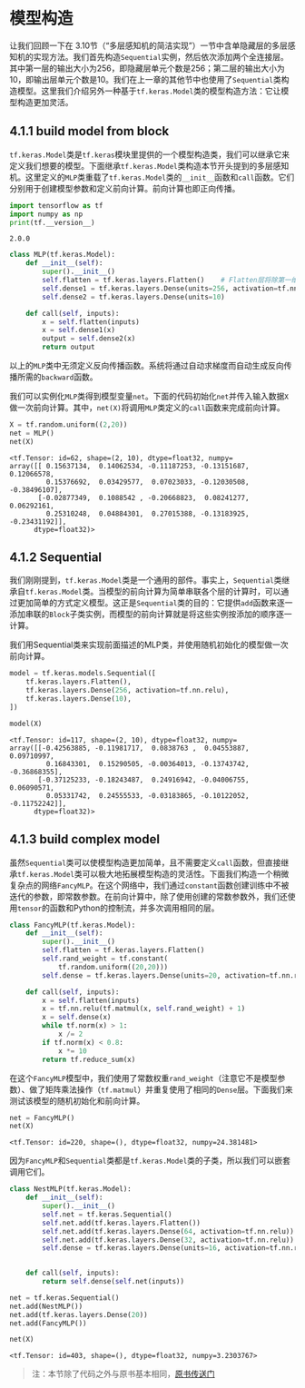 
# 模型构造

让我们回顾一下在 3.10节（“多层感知机的简洁实现”）一节中含单隐藏层的多层感知机的实现方法。我们首先构造`Sequential`实例，然后依次添加两个全连接层。其中第一层的输出大小为256，即隐藏层单元个数是256；第二层的输出大小为10，即输出层单元个数是10。我们在上一章的其他节中也使用了`Sequential`类构造模型。这里我们介绍另外一种基于`tf.keras.Model`类的模型构造方法：它让模型构造更加灵活。


## 4.1.1 build model from block

`tf.keras.Model`类是`tf.keras`模块里提供的一个模型构造类，我们可以继承它来定义我们想要的模型。下面继承`tf.keras.Model`类构造本节开头提到的多层感知机。这里定义的`MLP`类重载了`tf.keras.Model`类的`__init__`函数和`call`函数。它们分别用于创建模型参数和定义前向计算。前向计算也即正向传播。


```python
import tensorflow as tf
import numpy as np
print(tf.__version__)
```

    2.0.0



```python
class MLP(tf.keras.Model):
    def __init__(self):
        super().__init__()
        self.flatten = tf.keras.layers.Flatten()    # Flatten层将除第一维（batch_size）以外的维度展平
        self.dense1 = tf.keras.layers.Dense(units=256, activation=tf.nn.relu)
        self.dense2 = tf.keras.layers.Dense(units=10)

    def call(self, inputs):         
        x = self.flatten(inputs)   
        x = self.dense1(x)    
        output = self.dense2(x)     
        return output
```

以上的`MLP`类中无须定义反向传播函数。系统将通过自动求梯度而自动生成反向传播所需的`backward`函数。

我们可以实例化`MLP`类得到模型变量`net`。下面的代码初始化`net`并传入输入数据`X`做一次前向计算。其中，`net(X)`将调用`MLP`类定义的`call`函数来完成前向计算。


```python
X = tf.random.uniform((2,20))
net = MLP()
net(X)
```




    <tf.Tensor: id=62, shape=(2, 10), dtype=float32, numpy=
    array([[ 0.15637134,  0.14062534, -0.11187253, -0.13151687,  0.12066578,
             0.15376692,  0.03429577,  0.07023033, -0.12030508, -0.38496107],
           [-0.02877349,  0.1088542 , -0.20668823,  0.08241277,  0.06292161,
             0.25310248,  0.04884301,  0.27015388, -0.13183925, -0.23431192]],
          dtype=float32)>



## 4.1.2 Sequential

我们刚刚提到，`tf.keras.Model`类是一个通用的部件。事实上，`Sequential`类继承自`tf.keras.Model`类。当模型的前向计算为简单串联各个层的计算时，可以通过更加简单的方式定义模型。这正是`Sequential`类的目的：它提供`add`函数来逐一添加串联的`Block`子类实例，而模型的前向计算就是将这些实例按添加的顺序逐一计算。

我们用Sequential类来实现前面描述的MLP类，并使用随机初始化的模型做一次前向计算。


```python
model = tf.keras.models.Sequential([
    tf.keras.layers.Flatten(),
    tf.keras.layers.Dense(256, activation=tf.nn.relu),
    tf.keras.layers.Dense(10),
])

model(X)
```




    <tf.Tensor: id=117, shape=(2, 10), dtype=float32, numpy=
    array([[-0.42563885, -0.11981717,  0.0838763 ,  0.04553887,  0.09710997,
             0.16843301,  0.15290505, -0.00364013, -0.13743742, -0.36868355],
           [-0.37125233, -0.18243487,  0.24916942, -0.04006755,  0.06090571,
             0.05331742,  0.24555533, -0.03183865, -0.10122052, -0.11752242]],
          dtype=float32)>



## 4.1.3 build complex model

虽然`Sequential`类可以使模型构造更加简单，且不需要定义`call`函数，但直接继承`tf.keras.Model`类可以极大地拓展模型构造的灵活性。下面我们构造一个稍微复杂点的网络`FancyMLP`。在这个网络中，我们通过`constant`函数创建训练中不被迭代的参数，即常数参数。在前向计算中，除了使用创建的常数参数外，我们还使用`tensor`的函数和Python的控制流，并多次调用相同的层。


```python
class FancyMLP(tf.keras.Model):
    def __init__(self):
        super().__init__()
        self.flatten = tf.keras.layers.Flatten()
        self.rand_weight = tf.constant(
            tf.random.uniform((20,20)))
        self.dense = tf.keras.layers.Dense(units=20, activation=tf.nn.relu)

    def call(self, inputs):         
        x = self.flatten(inputs)   
        x = tf.nn.relu(tf.matmul(x, self.rand_weight) + 1)
        x = self.dense(x)    
        while tf.norm(x) > 1:
            x /= 2
        if tf.norm(x) < 0.8:
            x *= 10
        return tf.reduce_sum(x)
```

在这个`FancyMLP`模型中，我们使用了常数权重`rand_weight`（注意它不是模型参数）、做了矩阵乘法操作（`tf.matmul`）并重复使用了相同的`Dense`层。下面我们来测试该模型的随机初始化和前向计算。


```python
net = FancyMLP()
net(X)
```




    <tf.Tensor: id=220, shape=(), dtype=float32, numpy=24.381481>



因为`FancyMLP`和`Sequential`类都是`tf.keras.Model`类的子类，所以我们可以嵌套调用它们。


```python
class NestMLP(tf.keras.Model):
    def __init__(self):
        super().__init__()
        self.net = tf.keras.Sequential()
        self.net.add(tf.keras.layers.Flatten())
        self.net.add(tf.keras.layers.Dense(64, activation=tf.nn.relu))
        self.net.add(tf.keras.layers.Dense(32, activation=tf.nn.relu))
        self.dense = tf.keras.layers.Dense(units=16, activation=tf.nn.relu)

    
    def call(self, inputs):         
        return self.dense(self.net(inputs))

net = tf.keras.Sequential()
net.add(NestMLP())
net.add(tf.keras.layers.Dense(20))
net.add(FancyMLP())

net(X)
```




    <tf.Tensor: id=403, shape=(), dtype=float32, numpy=3.2303767>


> 注：本节除了代码之外与原书基本相同，[原书传送门](https://zh.d2l.ai/chapter_deep-learning-computation/model-construction.html)